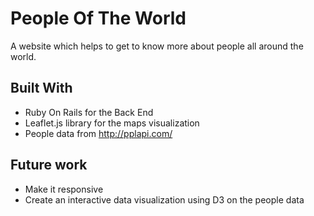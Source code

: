 # People Of The World

A website which helps to get to know more about people all around the world.

## Built With

- Ruby On Rails for the Back End
- Leaflet.js library for the maps visualization
- People data from http://pplapi.com/

## Future work
- Make it responsive
- Create an interactive data visualization using D3 on the people data
